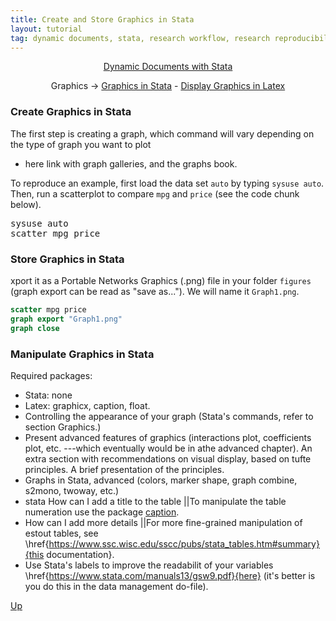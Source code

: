 ```yaml
---
title: Create and Store Graphics in Stata
layout: tutorial
tag: dynamic documents, stata, research workflow, research reproducibility, reproducible research, social sciences
---
```


<a name="Contents"></a>
<p style="text-align: center;">
<a href="https://crenteriam.github.io/training/dynamic-documents/dynamicdocs-stata/">Dynamic Documents with Stata</a>
</p>
<p style="text-align: center;">
Graphics &rarr; <a href="#">Graphics in Stata</a> - <a href="#">Display Graphics in Latex</a>
</p>

### Create Graphics in Stata

The first step is creating a graph, which command will vary depending on the type of graph you want to plot
- here link with graph galleries, and the graphs book.

To reproduce an example, first load the data set `auto` by typing `sysuse auto`. Then, run a scatterplot to compare `mpg` and `price` (see the code chunk below).

<pre class="sh_stata">
sysuse auto
scatter mpg price
</pre>

<!--script type="text/javascript" src='http://haghish.com/statax/Statax.js'></script-->




### Store Graphics in Stata

xport it as a Portable Networks Graphics (.png) file in your folder `figures` (graph export can be read as "save as..."). We will name it `Graph1.png`.

```stata
scatter mpg price
graph export "Graph1.png"
graph close
```

### Manipulate Graphics in Stata

Required packages:
- Stata: none
- Latex: graphicx, caption, float.
- Controlling the appearance of your graph (Stata's commands, refer to section Graphics.)
- Present advanced features of graphics (interactions plot, coefficients plot, etc. ---which eventually would be in athe advanced chapter). An extra section with recommendations on visual display, based on tufte principles. A brief presentation of the principles.
- Graphs in Stata, advanced (colors, marker shape, graph combine, s2mono, twoway, etc.)
- stata How can I add a title to the table ||To manipulate the table numeration use the package [caption](https://tex.stackexchange.com/questions/28392/how-to-suppress-caption-numbering-in-a-table).
- How can I add more details ||For more fine-grained manipulation of estout tables, see
\href{https://www.ssc.wisc.edu/sscc/pubs/stata_tables.htm#summary}{this documentation}.
- Use Stata's labels to improve the readabilit of your variables \href{https://www.stata.com/manuals13/gsw9.pdf}{here}
(it's better is you do this in the data management do-file).

[Up](#Contents)

